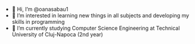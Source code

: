 - 👋 Hi, I’m @oanasabau1
- 👀 I’m interested in learning new things in all subjects and developing my skills in programming
- 🌱 I’m currently studying Computer Science Engineering at Technical University of Cluj-Napoca (2nd year) 
<!---
oanasabau1/oanasabau1 is a ✨ special ✨ repository because its `README.md` (this file) appears on your GitHub profile.
You can click the Preview link to take a look at your changes.
--->
